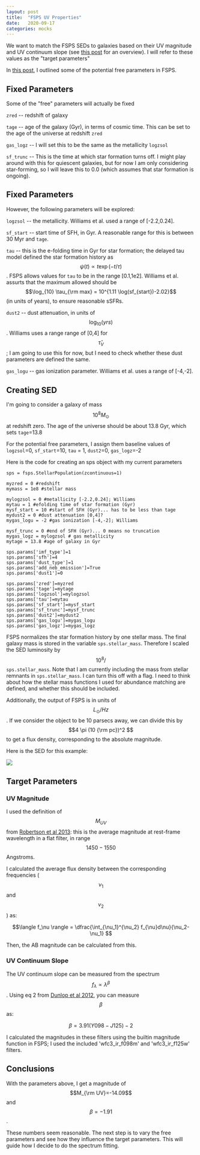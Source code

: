 ```yaml
---
layout: post
title:  "FSPS UV Properties"
date:   2020-09-17
categories: mocks
---
```


We want to match the FSPS SEDs to galaxies based on their UV magnitude and UV continuum slope (see <a href="https://ndrakos.github.io/blog/mocks/FSPS/">this post</a> for an overview). I will refer to these values as the "target parameters"

In <a href="https://ndrakos.github.io/blog/mocks/FSPS_Parameters/">this post</a>, I outlined some of the potential free parameters in FSPS.


## Fixed Parameters

Some of the "free" parameters will actually be fixed

<code>zred</code> -- redshift of galaxy

<code>tage</code> -- age of the galaxy (Gyr), in terms of cosmic time. This can be set to the age of the universe at redshift <code>zred</code>

<code>gas_logz</code> -- I will set this to be the same as the metallicity <code>logzsol</code>

<code>sf_trunc</code>  -- This is the time at which star formation turns off. I might play around with this for quiescent galaxies, but for now I am only considering star-forming, so I will leave this to 0.0 (which assumes that star formation is ongoing).

## Fixed Parameters


However, the following parameters will be explored:

<code>logzsol</code> -- the metallicity. Williams et al. used a range of [-2.2,0.24].

<code>sf_start</code> -- start time of SFH, in Gyr. A reasonable range for this is between 30 Myr and <code>tage</code>.

<code>tau</code> -- this is the e-folding time in Gyr for star formation; the delayed tau model defined the star formation history as $$\psi(t) \propto t \exp (-t/\tau)$$.
FSPS allows values for  <code>tau</code> to be in the range [0.1,1e2]. Williams et al. assurts that the maximum allowed should be  $$\log_{10} \tau_{\rm max} = 10^{1.11 \log(sf_{start})-2.02}$$ (in units of years), to ensure reasonable sSFRs.


<code>dust2</code> -- dust attenuation, in units of $$\log_{10} (yrs)$$. Williams uses a range range of [0,4] for $$\hat{\tau}_V$$; I am going to use this for now, but I need to check whether these dust parameters are defined the same.

<code>gas_logu</code> -- gas ionization parameter. Williams et al. uses a range of [-4,-2].



## Creating SED

I'm going to consider a galaxy of mass $$10^8 M_\odot$$ at redshift zero. The age of the universe should be about 13.8 Gyr, which sets <code>tage</code>=13.8

For the potential free parameters, I assign them baseline values of <code>logzsol</code>=0, <code>sf_start</code>=10, <code>tau</code> = 1, <code>dust2</code>=0, <code>gas_logz</code>=-2


Here is the code for creating an sps object with my current parameters
```
sps = fsps.StellarPopulation(zcontinuous=1)

myzred = 0 #redshift
mymass = 1e8 #stellar mass

mylogzsol = 0 #metallicity [-2.2,0.24]; Williams
mytau = 1 #efolding time of star formation (Gyr)
mysf_start = 10 #start of SFH (Gyr)... has to be less than tage
mydust2 = 0 #dust attenuation [0,4]?
mygas_logu = -2 #gas ionization [-4,-2]; Williams

mysf_trunc = 0 #end of SFH (Gyr)... 0 means no truncation
mygas_logz = mylogzsol # gas metallicity
mytage = 13.8 #age of galaxy in Gyr

sps.params['imf_type']=1
sps.params['sfh']=4
sps.params['dust_type']=1
sps.params['add_neb_emission']=True
sps.params['dust1']=0

sps.params['zred']=myzred
sps.params['tage']=mytage
sps.params['logzsol']=mylogzsol
sps.params['tau']=mytau
sps.params['sf_start']=mysf_start
sps.params['sf_trunc']=mysf_trunc
sps.params['dust2']=mydust2
sps.params['gas_logu']=mygas_logu
sps.params['gas_logz']=mygas_logz
```




FSPS normalizes the star formation history by one stellar mass. The final galaxy mass is stored in the variable <code>sps.stellar_mass</code>. Therefore I scaled the SED luminosity by $$10^8/$$<code>sps.stellar_mass</code>. Note that I am currently including the mass from stellar remnants in  <code>sps.stellar_mass</code>. I can turn this off with a flag. I need to think about how the stellar mass functions I used for abundance matching are defined, and whether this should be included.

Additionally, the output of FSPS is in units of $$L_\odot/Hz$$. If we consider the object to be 10 parsecs away, we can divide this by $$4 \pi (10 {\rm pc})^2 $$ to get a flux density, corresponding to the absolute magnitude.


Here is the SED for this example:

<img src="{{ site.baseurl }}/assets/plots/20200917_SED.png">


## Target Parameters




### UV Magnitude

I used the definition of $$M_{UV}$$ from <a href="https://ui.adsabs.harvard.edu/abs/2013ApJ...768...71R/abstract">Robertson et al 2013</a>:  this is the average magnitude at rest-frame wavelength in a flat filter, in range $$1450-1550$$ Angstroms.

I calculated the average flux density between the corresponding frequencies ($$\nu_1$$ and $$\nu_2$$) as:

$$\langle f_\nu \rangle =  \dfrac{\int_{\nu_1}^{\nu_2} f_{\nu}d\nu}{\nu_2-\nu_1} $$

Then, the AB magnitude can be calculated from this.


### UV Continuum Slope

The UV continuum slope can be measured from the spectrum $$f_\lambda \propto \lambda^{\beta}$$. Using eq 2 from <a href="https://ui.adsabs.harvard.edu/abs/2012MNRAS.420..901D/abstract">Dunlop et al 2012</a>, you can measure $$\beta$$ as:

$$\beta = 3.91(Y098-J125)-2$$

I calculated the magnitudes in these filters using the builtin magnitude function in FSPS; I used the included 'wfc3_ir_f098m' and 'wfc3_ir_f125w' filters.


## Conclusions

With the parameters above, I get a magnitude of $$M_{\rm UV}=-14.09$$ and $$\beta=-1.91$$.

These numbers seem reasonable. The next step is to vary the free parameters and see how they influence the target parameters. This will guide how I decide to do the spectrum fitting.
